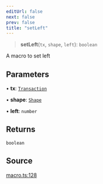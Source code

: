 ```yaml
---
editUrl: false
next: false
prev: false
title: "setLeft"
---
```


> **setLeft**(`tx`, `shape`, `left`): `boolean`

A macro to set left

## Parameters

• **tx**: [`Transaction`](/api-core/classes/transaction/)

• **shape**: [`Shape`](/api-core/classes/shape/)

• **left**: `number`

## Returns

`boolean`

## Source

[macro.ts:128](https://github.com/dgmjs/dgmjs/blob/main/packages/core/src/macro.ts#L128)
